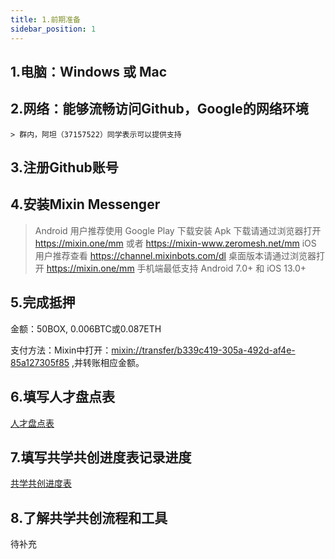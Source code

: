 ```yaml
---
title: 1.前期准备
sidebar_position: 1
---
```


## 1.电脑：Windows 或 Mac

## 2.网络：能够流畅访问Github，Google的网络环境

	> 群内，阿坦（37157522）同学表示可以提供支持

## 3.注册Github账号

## 4.安装Mixin Messenger

  > Android 用户推荐使用 Google Play 下载安装
  > Apk 下载请通过浏览器打开 https://mixin.one/mm 或者 https://mixin-www.zeromesh.net/mm
  >iOS 用户推荐查看 https://channel.mixinbots.com/dl
  >桌面版本请通过浏览器打开 https://mixin.one/mm
  >手机端最低支持 Android 7.0+ 和 iOS 13.0+

## 5.完成抵押

  金额：50BOX, 0.006BTC或0.087ETH

  支付方法：Mixin中打开：[mixin://transfer/b339c419-305a-492d-af4e-85a127305f85](mixin://transfer/b339c419-305a-492d-af4e-85a127305f85) ,并转账相应金额。

## 6.填写人才盘点表

  [人才盘点表](https://docs.qq.com/sheet/DYlhBdkJwQ3lWY1hv?tab=BB08J2)

## 7.填写共学共创进度表记录进度

  [共学共创进度表](https://docs.qq.com/sheet/DYkdIT0hKbW1tWmhE?tab=BB08J2)

## 8.了解共学共创流程和工具

  待补充